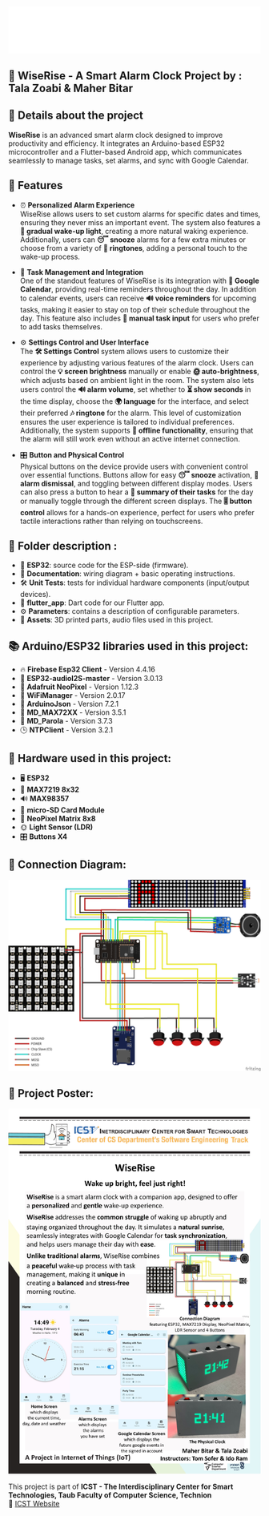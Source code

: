 ![wiserise_gif](https://github.com/talazoabi/SmartAlarmClock_W25/blob/main/Assets/gif_wiserise.gif)
## 🚀 WiseRise - A Smart Alarm Clock Project by :  Tala Zoabi & Maher Bitar
  
## 📌 Details about the project
**WiseRise** is an advanced smart alarm clock designed to improve productivity and efficiency. It integrates an Arduino-based ESP32 microcontroller and a Flutter-based Android app, which communicates seamlessly to manage tasks, set alarms, and sync with Google Calendar.

## 🌟 Features
- ⏰ **Personalized Alarm Experience**  
   WiseRise allows users to set custom alarms for specific dates and times, ensuring they never miss an important event. The system also features a **🌅 gradual wake-up light**, creating a more natural waking experience. Additionally, users can **😴 snooze** alarms for a few extra minutes or choose from a variety of **🎵 ringtones**, adding a personal touch to the wake-up process. 

- 📅 **Task Management and Integration**  
   One of the standout features of WiseRise is its integration with **📆 Google Calendar**, providing real-time reminders throughout the day. In addition to calendar events, users can receive **🔊 voice reminders** for upcoming tasks, making it easier to stay on top of their schedule throughout the day. This feature also includes **📝 manual task input** for users who prefer to add tasks themselves.

- ⚙️ **Settings Control and User Interface**  
   The **🛠 Settings Control** system allows users to customize their experience by adjusting various features of the alarm clock. Users can control the **💡 screen brightness** manually or enable **🌞 auto-brightness**, which adjusts based on ambient light in the room. The system also lets users control the **🔊 alarm volume**, set whether to **⏳ show seconds** in the time display, choose the **🌍 language** for the interface, and select their preferred **🎶 ringtone** for the alarm. This level of customization ensures the user experience is tailored to individual preferences. Additionally, the system supports **📴 offline functionality**, ensuring that the alarm will still work even without an active internet connection.

- 🎛 **Button and Physical Control**  
   Physical buttons on the device provide users with convenient control over essential functions. Buttons allow for easy **😴 snooze** activation, **🔕 alarm dismissal**, and toggling between different display modes. Users can also press a button to hear a **📢 summary of their tasks** for the day or manually toggle through the different screen displays. The **🎚️ button control** allows for a hands-on experience, perfect for users who prefer tactile interactions rather than relying on touchscreens.
 
## 📂 Folder description :
* 📁 **ESP32**: source code for the ESP-side (firmware).
* 📖 **Documentation**: wiring diagram + basic operating instructions.
* 🛠 **Unit Tests**: tests for individual hardware components (input/output devices).
* 📱 **flutter_app**: Dart code for our Flutter app.
* ⚙️ **Parameters**: contains a description of configurable parameters.
* 🎨 **Assets**: 3D printed parts, audio files used in this project.

## 📚 Arduino/ESP32 libraries used in this project:
* 🔥 **Firebase Esp32 Client** - Version 4.4.16
* 🎵 **ESP32-audioI2S-master** - Version 3.0.13
* 🌈 **Adafruit NeoPixel** - Version 1.12.3
* 📶 **WiFiManager** - Version 2.0.17
* 📜 **ArduinoJson** - Version 7.2.1
* 🔲 **MD_MAX72XX** - Version 3.5.1
* 🔳 **MD_Parola** - Version 3.7.3
* 🕒 **NTPClient** - Version 3.2.1

## 🔧 Hardware used in this project:
* 🖥️ **ESP32**
* 🔲 **MAX7219 8x32**
* 🔊 **MAX98357**
* 💾 **micro-SD Card Module**
* 🌈 **NeoPixel Matrix 8x8**
* 🌞 **Light Sensor (LDR)**
* 🎛 **Buttons X4**

## 🔌 Connection Diagram:
![WiseRise](https://github.com/talazoabi/SmartAlarmClock_W25/blob/main/Documentation/ConnectionDiagram.png)

## 🎨 Project Poster:
![WiseRise](https://github.com/talazoabi/SmartAlarmClock_W25/blob/main/Assets/Project%20Poster.JPG)
 
This project is part of **ICST - The Interdisciplinary Center for Smart Technologies, Taub Faculty of Computer Science, Technion**  
🔗 [ICST Website](https://icst.cs.technion.ac.il/)
